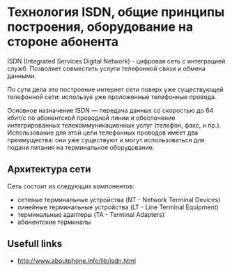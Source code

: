 # Технология ISDN, общие принципы построения, оборудование на стороне абонента

ISDN (Integrated Services Digital Network) - цифровая сеть с интеграцией служб. Позволяет совместить услуги телефонной связи и обмена данными.

По сути дела это построение интернет сети поверх уже существующей телефонной сети: используя уже проложенные телефонные провода.

Основное назначение ISDN — передача данных со скоростью до 64 кбит/с по абонентской проводной линии и обеспечение интегрированных телекоммуникационных услуг (телефон, факс, и пр.). Использование для этой цели телефонных проводов имеет два преимущества: они уже существуют и могут использоваться для подачи питания на терминальное оборудование.

## Архитектура сети

Сеть состоит из следующих компонентов:

* сетевые терминальные устройства (NT - Network Terminal Devices)
* линейные терминальные устройства (LT - Line Terminal Equipment)
* терминальные адаптеры (TA - Terminal Adapters)
* абонентские терминалы

## Usefull links

* http://www.aboutphone.info/lib/isdn.html